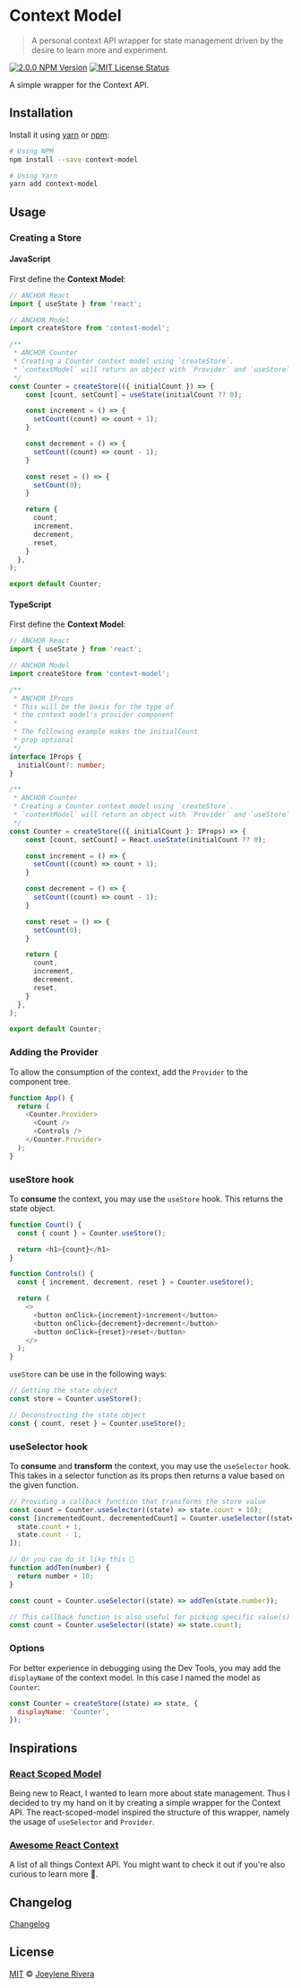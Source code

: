 # Context Model

> A personal context API wrapper for state management driven by the desire to learn more and experiment.

[![2.0.0 NPM Version](https://img.shields.io/badge/npm-v2.0.0-orange)](http://npmjs.com/package/context-model)
[![MIT License Status](https://img.shields.io/badge/license-MIT-blue)](https://github.com/jorenrui/context-model/blob/master/LICENSE)

A simple wrapper for the Context API.

## Installation

Install it using [yarn](https://yarnpkg.com/) or [npm](https://www.npmjs.com/):

```bash
# Using NPM
npm install --save context-model

# Using Yarn
yarn add context-model
```

## Usage

### Creating a Store

#### JavaScript

First define the **Context Model**:

```javascript
// ANCHOR React
import { useState } from 'react';

// ANCHOR Model
import createStore from 'context-model';

/**
 * ANCHOR Counter
 * Creating a Counter context model using `createStore`.
 * `contextModel` will return an object with `Provider` and `useStore` methods.
 */
const Counter = createStore(({ initialCount }) => {
    const [count, setCount] = useState(initialCount ?? 0);

    const increment = () => {
      setCount((count) => count + 1);
    }

    const decrement = () => {
      setCount((count) => count - 1);
    }

    const reset = () => {
      setCount(0);
    }

    return {
      count,
      increment,
      decrement,
      reset,
    }
  },
);

export default Counter;
```

#### TypeScript

First define the **Context Model**:

```typescript
// ANCHOR React
import { useState } from 'react';

// ANCHOR Model
import createStore from 'context-model';

/**
 * ANCHOR IProps
 * This will be the basis for the type of
 * the context model's provider component
 *
 * The following example makes the initialCount
 * prop optional
 */
interface IProps {
  initialCount?: number;
}

/**
 * ANCHOR Counter
 * Creating a Counter context model using `createStore`.
 * `contextModel` will return an object with `Provider` and `useStore` methods.
 */
const Counter = createStore(({ initialCount }: IProps) => {
    const [count, setCount] = React.useState(initialCount ?? 0);

    const increment = () => {
      setCount((count) => count + 1);
    }

    const decrement = () => {
      setCount((count) => count - 1);
    }

    const reset = () => {
      setCount(0);
    }

    return {
      count,
      increment,
      decrement,
      reset,
    }
  },
);

export default Counter;
```

### Adding the Provider

To allow the consumption of the context, add the `Provider` to the component tree.

```javascript
function App() {
  return (
    <Counter.Provider>
      <Count />
      <Controls />
    </Counter.Provider>
  );
}
```

### useStore hook

To **consume** the context, you may use the `useStore` hook. This returns the state object.

```javascript
function Count() {
  const { count } = Counter.useStore();

  return <h1>{count}</h1>
}

function Controls() {
  const { increment, decrement, reset } = Counter.useStore();

  return (
    <>
      <button onClick={increment}>increment</button>
      <button onClick={decrement}>decrement</button>
      <button onClick={reset}>reset</button>
    </>
  );
}
```

`useStore` can be use in the following ways:

```javascript
// Getting the state object
const store = Counter.useStore();

// Deconstructing the state object
const { count, reset } = Counter.useStore();
```

### useSelector hook

To **consume** and **transform** the context, you may use the `useSelector` hook. This takes in a selector function as its props then returns a value based on the given function.

```javascript
// Providing a callback function that transforms the store value
const count = Counter.useSelector((state) => state.count + 10);
const [incrementedCount, decrementedCount] = Counter.useSelector((state) => [
  state.count + 1,
  state.count - 1,
]);

// Or you can do it like this 👀
function addTen(number) {
  return number + 10;
}

const count = Counter.useSelector((state) => addTen(state.number));

// This callback function is also useful for picking specific value(s) from the store like so:
const count = Counter.useSelector((state) => state.count);
```

### Options

For better experience in debugging using the Dev Tools, you may add the `displayName` of the context model. In this case I named the model as `Counter`:

```javascript
const Counter = createStore((state) => state, {
  displayName: 'Counter',
});

```

## Inspirations

### [React Scoped Model](https://github.com/LXSMNSYC/react-scoped-model)

Being new to React, I wanted to learn more about state management. Thus I decided to try my hand on it by creating a simple wrapper for the Context API. The react-scoped-model inspired the structure of this wrapper, namely the usage of `useSelector` and `Provider`.

### [Awesome React Context](https://github.com/diegohaz/awesome-react-context)

A list of all things Context API. You might want to check it out if you're also curious to learn more 👀.

## Changelog

[Changelog](https://github.com/jorenrui/context-model/blob/master/CHANGELOG.md)

## License

[MIT](https://github.com/jorenrui/context-model/blob/master/LICENSE) © [Joeylene Rivera](https://github.com/jorenrui)
